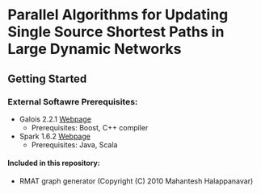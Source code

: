# Parallel Algorithms for Updating Single Source Shortest Paths in Large Dynamic Networks

## Getting Started
### External Softawre Prerequisites:
* Galois 2.2.1 [Webpage](http://iss.ices.utexas.edu/projects/galois/downloads/Galois-2.2.1.tar.gz)
  * Prerequisites: Boost, C++ compiler
* Spark 1.6.2 [Webpage](https://spark.apache.org/docs/1.6.2/)
  * Prerequisites: Java, Scala

#### Included in this repository:
* RMAT graph generator (Copyright (C) 2010 Mahantesh Halappanavar)

